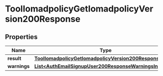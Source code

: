 

# ToolIomadpolicyGetIomadpolicyVersion200Response


## Properties

| Name | Type | Description | Notes |
|------------ | ------------- | ------------- | -------------|
|**result** | [**ToolIomadpolicyGetIomadpolicyVersion200ResponseResult**](ToolIomadpolicyGetIomadpolicyVersion200ResponseResult.md) |  |  |
|**warnings** | [**List&lt;AuthEmailSignupUser200ResponseWarningsInner&gt;**](AuthEmailSignupUser200ResponseWarningsInner.md) |  |  [optional] |



